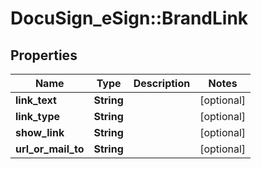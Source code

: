 # DocuSign_eSign::BrandLink

## Properties
Name | Type | Description | Notes
------------ | ------------- | ------------- | -------------
**link_text** | **String** |  | [optional] 
**link_type** | **String** |  | [optional] 
**show_link** | **String** |  | [optional] 
**url_or_mail_to** | **String** |  | [optional] 



